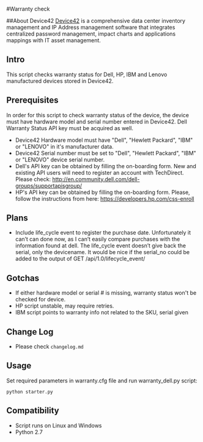 #Warranty check

##About Device42
[Device42](http://www.device42.com) is a comprehensive data center inventory management and IP Address management software that integrates centralized password management, impact charts and applications mappings with IT asset management.

## Intro
This script checks warranty status for Dell, HP, IBM and Lenovo manufactured devices stored in Device42.

## Prerequisites
In order for this script to check warranty status of the device, the device must have hardware model and serial number entered in Device42. Dell Warranty Status API key must be acquired as well.
- Device42 Hardware model must have "Dell", "Hewlett Packard", "IBM" or "LENOVO" in it's manufacturer data.
- Device42 Serial number must be set to "Dell", "Hewlett Packard", "IBM" or "LENOVO" device serial number.
- Dell's API key can be obtained by filling the on-boarding form. New and existing API users will need to register an account with TechDirect. Please check: http://en.community.dell.com/dell-groups/supportapisgroup/
- HP's API key can be obtained by filling the on-boarding form. Please, follow the instructions from here: https://developers.hp.com/css-enroll

## Plans
- Include life_cycle event to register the purchase date. Unfortunately it can’t can done now, as I can’t easily compare purchases with the information found at dell. The life_cycle event doesn’t give back the serial, only the devicename. It would be nice if the serial_no could be added to the output of GET /api/1.0/lifecycle_event/

## Gotchas
- If either hardware model or serial # is missing, warranty status won't be checked for device.
- HP script unstable, may require retries.
- IBM script points to warranty info not related to the SKU, serial given

## Change Log
- Please check `changelog.md`

## Usage
Set required parameters in warranty.cfg file and run warranty_dell.py script:

	python starter.py

## Compatibility
* Script runs on Linux and Windows
* Python 2.7

